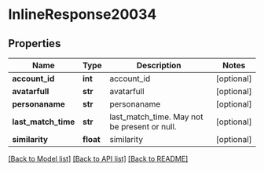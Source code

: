 # InlineResponse20034

## Properties
Name | Type | Description | Notes
------------ | ------------- | ------------- | -------------
**account_id** | **int** | account_id | [optional] 
**avatarfull** | **str** | avatarfull | [optional] 
**personaname** | **str** | personaname | [optional] 
**last_match_time** | **str** | last_match_time. May not be present or null. | [optional] 
**similarity** | **float** | similarity | [optional] 

[[Back to Model list]](../README.md#documentation-for-models) [[Back to API list]](../README.md#documentation-for-api-endpoints) [[Back to README]](../README.md)


